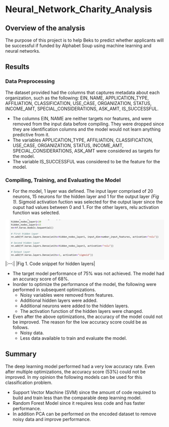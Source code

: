 # Neural_Network_Charity_Analysis
## Overview of the analysis
The purpose of this project is to help Beks to predict whether applicants will be successful if funded by Alphabet Soup using machine learning and neural networks.
## Results
### Data Preprocessing
The dataset provided had the columns that captures metadata about each organization, such as the following: EIN, NAME, APPLICATION_TYPE, AFFILIATION, CLASSIFICATION, USE_CASE, 
ORGANIZATION, STATUS, INCOME_AMT, SPECIAL_CONSIDERATIONS, ASK_AMT, IS_SUCCESSFUL.

- The columns EIN, NAME are neither targets nor features, and were removed from the input data before compiling. They were dropped since they are identification columns and the model would not learn anything predictive from it.
- The variables APPLICATION_TYPE, AFFILIATION, CLASSIFICATION, USE_CASE, ORGANIZATION, STATUS, INCOME_AMT, SPECIAL_CONSIDERATIONS, ASK_AMT were considered as targets for the model. 
- The variable IS_SUCCESSFUL was considered to be the feature for the model.

### Compiling, Training, and Evaluating the Model
- For the model, 1 layer was defined. The input layer comprised of 20 neurons, 15 neurons for the hidden layer and 1 for the output layer *(Fig 1)*. Sigmoid activation fuction was selected for the output layer since the ouput had values between 0 and 1. For the other layers, relu activation function was selected.

![layers1](https://github.com/chinzjay/Neural_Network_Charity_Analysis/blob/main/layers1.PNG)
|:--:|
|Fig 1. Code snippet for hidden layers|

- The target model performance of 75% was not achieved. The model had an accuracy score of 68%.
- Inorder to optimize the performance of the model, the following were performed in subsequent optimizations.
  * Noisy variables were removed from features.
  * Additional hidden layers were added.
  * Additional neurons were added to the hidden layers.
  * The activation function of the hidden layers were changed.
- Even after the above optimizations, the accuracy of the model could not be improved. The reason for the low accuracy score could be as follows.
  * Noisy data.
  * Less data available to train and evaluate the model.

## Summary
The deep learning model performed had a very low accuracy rate. Even after multiple optimizations, the accuracy score (53%) could not be improved.
In my opinion the following models can be used for this classification problem.
 -  Support Vector Machine (SVM) since the amount of code required to build and train less than the comparable deep learning model.
 -  Random Forest Model since it requires less code and has faster performance.
 -  In addition PCA can be performed on the encoded dataset to remove noisy data and improve performance.
